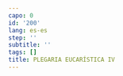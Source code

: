 ```yaml
---
capo: 0
id: '200'
lang: es-es
step: ''
subtitle: ''
tags: []
title: PLEGARIA EUCARÍSTICA IV
---
```

